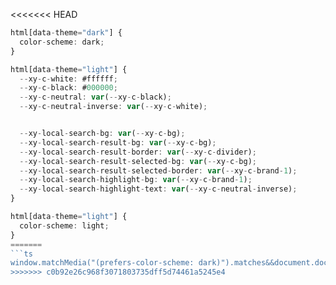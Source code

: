 <<<<<<< HEAD
```ts
html[data-theme="dark"] {
  color-scheme: dark;
}

html[data-theme="light"] {
  --xy-c-white: #ffffff;
  --xy-c-black: #000000;
  --xy-c-neutral: var(--xy-c-black);
  --xy-c-neutral-inverse: var(--xy-c-white);


  --xy-local-search-bg: var(--xy-c-bg);
  --xy-local-search-result-bg: var(--xy-c-bg);
  --xy-local-search-result-border: var(--xy-c-divider);
  --xy-local-search-result-selected-bg: var(--xy-c-bg);
  --xy-local-search-result-selected-border: var(--xy-c-brand-1);
  --xy-local-search-highlight-bg: var(--xy-c-brand-1);
  --xy-local-search-highlight-text: var(--xy-c-neutral-inverse);
}

html[data-theme="light"] {
  color-scheme: light;
}
=======
```ts
window.matchMedia("(prefers-color-scheme: dark)").matches&&document.documentElement.classList.add("dark");
>>>>>>> c0b92e26c968f3071803735dff5d74461a5245e4
```